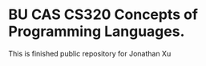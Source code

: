 # BU CAS CS320 Concepts of Programming Languages.

This is finished public repository for Jonathan Xu
